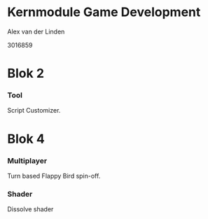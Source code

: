 # Kernmodule Game Development 
Alex van der Linden

3016859

# Blok 2
### Tool
Script Customizer.

# Blok 4
### Multiplayer
Turn based Flappy Bird spin-off. 

### Shader 
Dissolve shader
